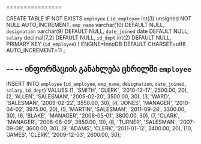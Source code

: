 
================

CREATE TABLE IF NOT EXISTS `employee` (
  `id_employee` int(3) unsigned NOT NULL AUTO_INCREMENT,
  `emp_name` varchar(10) DEFAULT NULL,
  `designation` varchar(9) DEFAULT NULL,
  `date_joined` date DEFAULT NULL,
  `salary` decimal(7,2) DEFAULT NULL,
  `id_dept` int(2) DEFAULT NULL,
  PRIMARY KEY (`id_employee`)
) ENGINE=InnoDB  DEFAULT CHARSET=utf8 AUTO_INCREMENT=11 ;
 
--
-- ინფორმაციის განახლება ცხრილში `employee`
--
 
INSERT INTO `employee` (`id_employee`, `emp_name`, `designation`, `date_joined`, `salary`, `id_dept`) VALUES
(1, 'SMITH', 'CLERK', '2010-12-17', 2500.00, 20),
(2, 'ALLEN', 'SALESMAN', '2005-02-20', 3500.00, 30),
(3, 'WARD', 'SALESMAN', '2009-02-22', 3550.00, 30),
(4, 'JONES', 'MANAGER', '2010-04-02', 3975.00, 20),
(5, 'MARTIN', 'SALESMAN', '2011-09-28', 3300.00, 30),
(6, 'BLAKE', 'MANAGER', '2008-05-01', 3800.00, 30),
(7, 'CLARK', 'MANAGER', '2008-06-09', 3850.00, 10),
(8, 'TURNER', 'SALESMAN', '2007-09-08', 3600.00, 30),
(9, 'ADAMS', 'CLERK', '2011-01-12', 2400.00, 20),
(10, 'JAMES', 'CLERK', '2009-12-03', 2600.00, 30);
